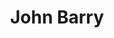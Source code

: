 ---
pid: CH220
title: John Barry
location_transcription: Existing one @Ind. Hall
zipcode: '20912'
outside_phl: 'Takoma Park MD '
neighborhood: 
age: '63'
age_range: 60-69
instagram: 
image_file_name: CH_220.jpg
proposal_transcription: Highlight te statue at Indep. Hall & his grave at St. Mary's
  Church.
topic: Figure,History,Philadelphia
topic_summary: 0, 0, 0
type: Other No Form
keywords_other: 
credit: 
image_labels: 
twitter: 
facebook: 
permalink: "/monuments/ch220/"
layout: item-page
---
